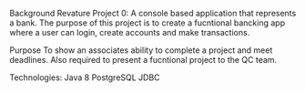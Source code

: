 Background
Revature Project 0: A console based application that represents a bank. The purpose of this project is to create a fucntional bancking app where a user can login, create accounts and make transactions.

Purpose
To show an associates ability to complete a project and meet deadlines. Also required to present a fucntional project to the QC team.

Technologies:
Java 8 PostgreSQL JDBC

